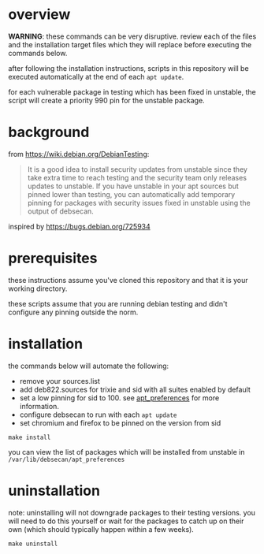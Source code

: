 # overview

**WARNING**: these commands can be very disruptive. review each of the files and the installation target files which they will replace before executing the commands below.

after following the installation instructions, scripts in this repository will be executed automatically at the end of each `apt update`.

for each vulnerable package in testing which has been fixed in unstable, the script will create a priority 990 pin for the unstable package.

# background

from https://wiki.debian.org/DebianTesting:

> It is a good idea to install security updates from unstable since they take extra time to reach testing and the security team only releases updates to unstable. If you have unstable in your apt sources but pinned lower than testing, you can automatically add temporary pinning for packages with security issues fixed in unstable using the output of debsecan.

inspired by https://bugs.debian.org/725934

# prerequisites

these instructions assume you've cloned this repository and that it is your working directory.

these scripts assume that you are running debian testing and didn't configure any pinning outside the norm.

# installation

the commands below will automate the following:

- remove your sources.list
- add deb822.sources for trixie and sid with all suites enabled by default
- set a low pinning for sid to 100. see [apt_preferences](https://manpages.debian.org/testing/apt/apt_preferences.5.en.html) for more information.
- configure debsecan to run with each `apt update`
- set chromium and firefox to be pinned on the version from sid

```shell
make install
```

you can view the list of packages which will be installed from unstable in `/var/lib/debsecan/apt_preferences`

# uninstallation

note: uninstalling will not downgrade packages to their testing versions. you will need to do this yourself or wait for the packages to catch up on their own (which should typically happen within a few weeks).

```shell
make uninstall
```
